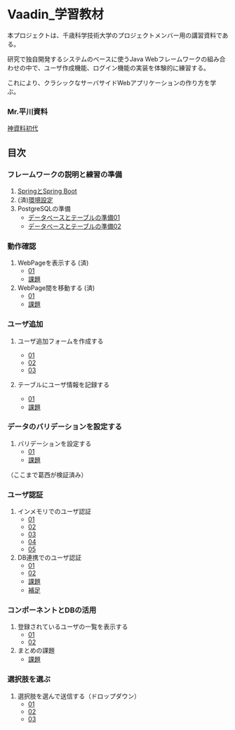 # Vaadin_学習教材

本プロジェクトは、千歳科学技術大学のプロジェクトメンバー用の講習資料である。

研究で独自開発するシステムのベースに使うJava Webフレームワークの組み合わせの中で、ユーザ作成機能、ログイン機能の実装を体験的に練習する。

これにより、クラシックなサーバサイドWebアプリケーションの作り方を学ぶ。

### Mr.平川資料
  [神資料初代](./Vaadin資料.md)

## 目次

### フレームワークの説明と練習の準備

1. [SpringとSpring Boot](/説明と準備/Spring.md)
2. (済)[環境設定](/説明と準備/環境設定.md)
3. PostgreSQLの準備
   - [データベースとテーブルの準備01](./説明と準備/データベース01.md)
   - [データベースとテーブルの準備02](./説明と準備/データベース02.md)

### 動作確認
1. WebPageを表示する (済)
   - [01](/動作確認/01.md)
   - [課題](/動作確認/課題01.md)
2. WebPage間を移動する (済)
   - [01](/動作確認/02.md)
   - [課題](/動作確認/課題02.md)

### ユーザ追加
1. ユーザ追加フォームを作成する
   - [01](/ユーザ追加/01.md)
   - [02](./ユーザ追加/02.md)
   - [03](./ユーザ追加/03.md)

3. テーブルにユーザ情報を記録する
   - [01](/ユーザ追加/04.md)
   - [課題](./ユーザ追加/課題.md)

### データのバリデーションを設定する
1. バリデーションを設定する
   - [01](/ユーザー認証/データのバリデーションを設定する/01.md)
   - [課題](/ユーザー認証/データのバリデーションを設定する/課題.md)

（ここまで葛西が検証済み）
### ユーザ認証
1. インメモリでのユーザ認証
   - [01](./ユーザー認証/01.md)
   - [02](./ユーザー認証/02.md)
   - [03](./ユーザー認証/03.md)
   - [04](./ユーザー認証/04.md)
   - [05](./ユーザー認証/05.md)
2. DB連携でのユーザ認証
   - [01](./ユーザー認証/06.md)
   - [02](./ユーザー認証/07.md)
   - [課題](./ユーザー認証/課題.md)
   - [補足](./ユーザー認証/補足.md)

### コンポーネントとDBの活用

1. 登録されているユーザの一覧を表示する
   - [01](/コンポDB/01.md)
   - [02](/コンポDB/02.md)
2. まとめの課題
   - [課題](/コンポDB/課題.md)

### 選択肢を選ぶ

1. 選択肢を選んで送信する（ドロップダウン）
   - [01](/選択肢/01.md)
   - [02](/選択肢/02.md)
   - [03](/選択肢/03.md)
